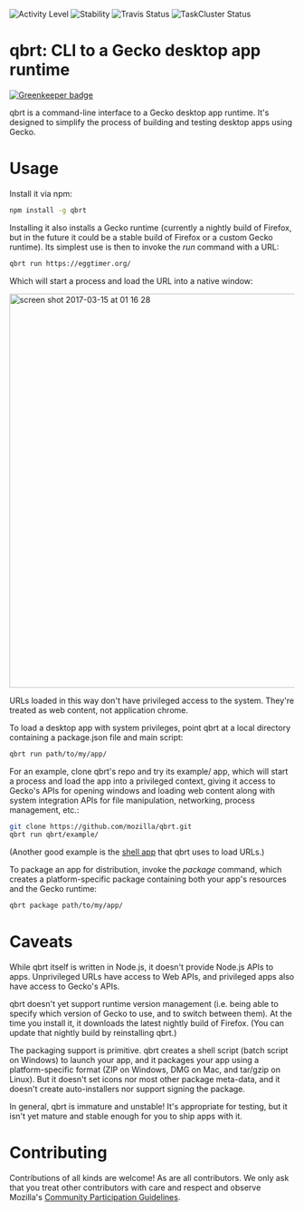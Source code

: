 ![Activity Level](https://img.shields.io/badge/status-active-green.svg)
![Stability](https://img.shields.io/badge/stability-unstable-red.svg)
![Travis Status](https://travis-ci.org/mozilla/qbrt.svg?branch=master)
![TaskCluster Status](https://github.taskcluster.net/v1/badge/mozilla/qbrt/master)

qbrt: CLI to a Gecko desktop app runtime
===

[![Greenkeeper badge](https://badges.greenkeeper.io/mozilla/qbrt.svg)](https://greenkeeper.io/)

qbrt is a command-line interface to a Gecko desktop app runtime.
It's designed to simplify the process of building and testing desktop apps
using Gecko.

# Usage

Install it via npm:

```bash
npm install -g qbrt
```

Installing it also installs a Gecko runtime (currently a nightly build
of Firefox, but in the future it could be a stable build of Firefox
or a custom Gecko runtime). Its simplest use is then to invoke the *run*
command with a URL:

```bash
qbrt run https://eggtimer.org/
```

Which will start a process and load the URL into a native window:

<img width="695" alt="screen shot 2017-03-15 at 01 16 28" src="https://cloud.githubusercontent.com/assets/305455/23939844/c5f39068-091f-11e7-8335-d1ba27fed6f3.png">

URLs loaded in this way don't have privileged access to the system.
They're treated as web content, not application chrome.

To load a desktop app with system privileges, point qbrt at a local directory
containing a package.json file and main script:

```bash
qbrt run path/to/my/app/
```

For an example, clone qbrt's repo and try its example/ app, which will start
a process and load the app into a privileged context, giving it access
to Gecko's APIs for opening windows and loading web content along with system
integration APIs for file manipulation, networking, process management, etc.:

```bash
git clone https://github.com/mozilla/qbrt.git
qbrt run qbrt/example/
```

(Another good example is
the [shell app](https://github.com/mozilla/qbrt/tree/master/shell)
that qbrt uses to load URLs.)

To package an app for distribution, invoke the *package* command,
which creates a platform-specific package containing both your app's resources
and the Gecko runtime:

```bash
qbrt package path/to/my/app/
```

# Caveats

While qbrt itself is written in Node.js, it doesn't provide Node.js APIs
to apps. Unprivileged URLs have access to Web APIs, and privileged apps
also have access to Gecko's APIs.

qbrt doesn't yet support runtime version management (i.e. being able to specify
which version of Gecko to use, and to switch between them). At the time
you install it, it downloads the latest nightly build of Firefox.
(You can update that nightly build by reinstalling qbrt.)

The packaging support is primitive. qbrt creates a shell script (batch script
on Windows) to launch your app, and it packages your app using
a platform-specific format (ZIP on Windows, DMG on Mac, and tar/gzip on Linux).
But it doesn't set icons nor most other package meta-data, and it doesn't create
auto-installers nor support signing the package.

In general, qbrt is immature and unstable! It's appropriate for testing,
but it isn't yet mature and stable enough for you to ship apps with it.

# Contributing

Contributions of all kinds are welcome! As are all contributors. We only ask
that you treat other contributors with care and respect and observe Mozilla's
[Community Participation Guidelines](https://www.mozilla.org/en-US/about/governance/policies/participation/).
